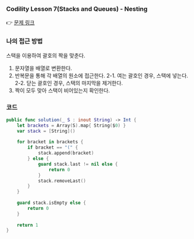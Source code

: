 ### Codility Lesson 7(Stacks and Queues) - Nesting
👉 [문제 링크](https://app.codility.com/programmers/lessons/7-stacks_and_queues/nesting/)

### 나의 접근 방법
스택을 이용하여 괄호의 짝을 맞춘다.
1. 문자열을 배열로 변환한다.
2. 반복문을 통해 각 배열의 원소에 접근한다.
    2-1. 여는 괄호인 경우, 스택에 넣는다.
    2-2. 닫는 괄호인 경우, 스택의 마지막을 제거한다.
3. 짝이 모두 맞아 스택이 비어있는지 확인한다.



### 코드

```swift
public func solution(_ S : inout String) -> Int {
    let brackets = Array(S).map{ String($0) }
    var stack = [String]()
        
    for bracket in brackets {
        if bracket == "(" {
            stack.append(bracket)
        } else {
            guard stack.last != nil else {
                return 0
            }
            stack.removeLast()
        }
    }
        
    guard stack.isEmpty else {
        return 0
    }
        
    return 1
}
```
